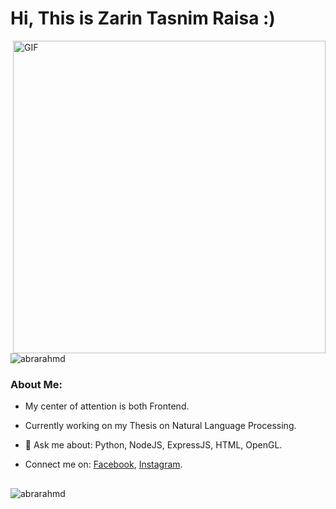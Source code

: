 # Hi, This is Zarin Tasnim Raisa :)

<img align="right" alt="GIF" width=500 src="https://raw.githubusercontent.com/bharatkathorer/bharatkathorer/master/assets/animated.gif" />

<p align="left"> 
  <img src="https://komarev.com/ghpvc/?username=abrarahmd&label=Profile%20views&color=0e75b6&style=flat" alt="abrarahmd" /> 
</p>

### About Me:

- My center of attention is both Frontend.

- Currently working on my Thesis on Natural Language Processing.

- 💬 Ask me about: Python, NodeJS, ExpressJS, HTML, OpenGL.

- Connect me on: <a href= "https://www.facebook.com/profile.php?id=100080031728032&mibextid=ZbWKwL">Facebook</a>, <a href= "https://www.instagram.com/z_a_r_i_n__t_a_s_n_i_m_?igsh=YzlianVuenZranJz">Instagram</a>.


##

<p align="left">
  <img align="left" src="https://github-readme-stats.vercel.app/api/top-langs?username=abrarahmd&show_icons=true&locale=en&layout=compact&theme=dark" alt="abrarahmd" />
</p>
